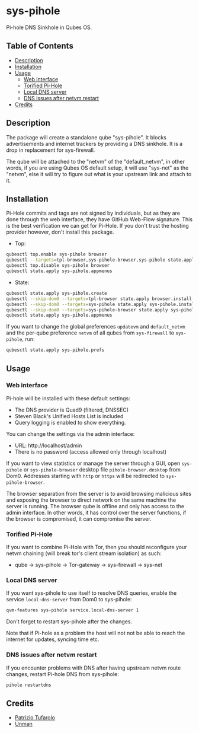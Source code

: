 # sys-pihole

Pi-hole DNS Sinkhole in Qubes OS.

## Table of Contents

* [Description](#description)
* [Installation](#installation)
* [Usage](#usage)
  * [Web interface](#web-interface)
  * [Torified Pi-Hole](#torified-pi-hole)
  * [Local DNS server](#local-dns-server)
  * [DNS issues after netvm restart](#dns-issues-after-netvm-restart)
* [Credits](#credits)

## Description

The package will create a standalone qube "sys-pihole". It blocks
advertisements and internet trackers by providing a DNS sinkhole. It is a drop
in replacement for sys-firewall.

The qube will be attached to the "netvm" of the "default_netvm", in other
words, if you are using Qubes OS default setup, it will use "sys-net" as the
"netvm", else it will try to figure out what is your upstream link and attach
to it.

## Installation

Pi-Hole commits and tags are not signed by individuals, but as they are done
through the web interface, they have GitHub Web-Flow signature. This is the
best verification we can get for Pi-Hole. If you don't trust the hosting
provider however, don't install this package.

- Top:
```sh
qubesctl top.enable sys-pihole browser
qubesctl --targets=tpl-browser,sys-pihole-browser,sys-pihole state.apply
qubesctl top.disable sys-pihole browser
qubesctl state.apply sys-pihole.appmenus
```

- State:
<!-- pkg:begin:post-install -->
```sh
qubesctl state.apply sys-pihole.create
qubesctl --skip-dom0 --targets=tpl-browser state.apply browser.install
qubesctl --skip-dom0 --targets=sys-pihole state.apply sys-pihole.install
qubesctl --skip-dom0 --targets=sys-pihole-browser state.apply sys-pihole.configure-browser
qubesctl state.apply sys-pihole.appmenus
```
<!-- pkg:end:post-install -->

If you want to change the global preferences `updatevm` and `default_netvm`
and the per-qube preference `netvm` of all qubes from `sys-firewall` to
`sys-pihole`, run:
```sh
qubesctl state.apply sys-pihole.prefs
```

## Usage

### Web interface

Pi-hole will be installed with these default settings:

- The DNS provider is Quad9 (filtered, DNSSEC)
- Steven Black's Unified Hosts List is included
- Query logging is enabled to show everything.

You can change the settings via the admin interface:
- URL: http://localhost/admin
- There is no password (access allowed only through localhost)

If you want to view statistics or manage the server through a GUI, open
`sys-pihole` or `sys-pihole-browser` desktop file `pihole-browser.desktop`
from Dom0. Addresses starting with `http` or `https` will be redirected
to `sys-pihole-browser`.

The browser separation from the server is to avoid browsing malicious sites
and exposing the browser to direct network on the same machine the server is
running. The browser qube is offline and only has access to the admin
interface. In other words, it has control over the server functions, if the
browser is compromised, it can compromise the server.

### Torified Pi-Hole

If you want to combine Pi-Hole with Tor, then you should reconfigure your
netvm chaining (will break tor's client stream isolation) as such:

- qube -> sys-pihole -> Tor-gateway -> sys-firewall -> sys-net

### Local DNS server

If you want sys-pihole to use itself to resolve DNS queries, enable the
service `local-dns-server` from Dom0 to sys-pihole:
```sh
qvm-features sys-pihole service.local-dns-server 1
```

Don't forget to restart sys-pihole after the changes.

Note that if Pi-hole as a problem the host will not not be able to reach the
internet for updates, syncing time etc.

### DNS issues after netvm restart

If you encounter problems with DNS after having upstream netvm route changes,
restart Pi-hole DNS from sys-pihole:
```sh
pihole restartdns
```

## Credits

- [Patrizio Tufarolo](https://blog.tufarolo.eu/how-to-configure-pihole-in-qubesos-proxyvm/)
- [Unman](https://github.com/unman/shaker/tree/main/pihole)
